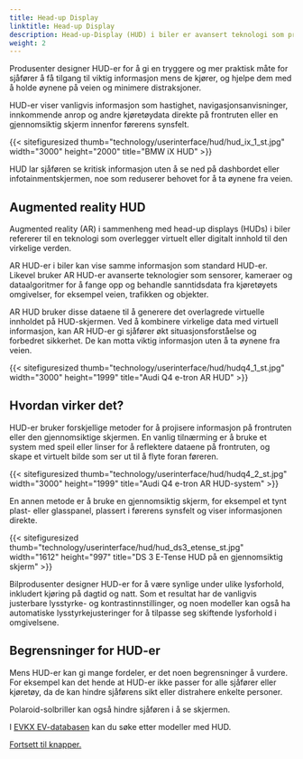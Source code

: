 ```yaml
---
title: Head-up Display
linktitle: Head-up Display
description: Head-up-Display (HUD) i biler er avansert teknologi som projiserer informasjon på frontruten eller en gjennomsiktig skjerm, slik at sjåføren kan se viktige data uten å ta øynene fra veien.
weight: 2
---
```

<!-- markdownlint-disable MD033 -->
Produsenter designer HUD-er for å gi en tryggere og mer praktisk måte for sjåfører å få tilgang til viktig informasjon mens de kjører, og hjelpe dem med å holde øynene på veien og minimere distraksjoner.

HUD-er viser vanligvis informasjon som hastighet, navigasjonsanvisninger, innkommende anrop og andre kjøretøydata direkte på frontruten eller en gjennomsiktig skjerm innenfor førerens synsfelt.

{{< sitefiguresized thumb="technology/userinterface/hud/hud_ix_1_st.jpg" width="3000" height="2000" title="BMW iX HUD" >}}

HUD lar sjåføren se kritisk informasjon uten å se ned på dashbordet eller infotainmentskjermen, noe som reduserer behovet for å ta øynene fra veien.

## Augmented reality HUD

Augmented reality (AR) i sammenheng med head-up displays (HUDs) i biler refererer til en teknologi som overlegger virtuelt eller digitalt innhold til den virkelige verden.

AR HUD-er i biler kan vise samme informasjon som standard HUD-er. Likevel bruker AR HUD-er avanserte teknologier som sensorer, kameraer og dataalgoritmer for å fange opp og behandle sanntidsdata fra kjøretøyets omgivelser, for eksempel veien, trafikken og objekter.

AR HUD bruker disse dataene til å generere det overlagrede virtuelle innholdet på HUD-skjermen. Ved å kombinere virkelige data med virtuell informasjon, kan AR HUD-er gi sjåfører økt situasjonsforståelse og forbedret sikkerhet. De kan motta viktig informasjon uten å ta øynene fra veien.

{{< sitefiguresized thumb="technology/userinterface/hud/hudq4_1_st.jpg" width="3000" height="1999" title="Audi Q4 e-tron AR HUD" >}}

## Hvordan virker det?

HUD-er bruker forskjellige metoder for å projisere informasjon på frontruten eller den gjennomsiktige skjermen. En vanlig tilnærming er å bruke et system med speil eller linser for å reflektere dataene på frontruten, og skape et virtuelt bilde som ser ut til å flyte foran føreren.

{{< sitefiguresized thumb="technology/userinterface/hud/hudq4_2_st.jpg" width="3000" height="1999" title="Audi Q4 e-tron AR HUD-system" >}}

En annen metode er å bruke en gjennomsiktig skjerm, for eksempel et tynt plast- eller glasspanel, plassert i førerens synsfelt og viser informasjonen direkte.

{{< sitefiguresized thumb="technology/userinterface/hud/hud_ds3_etense_st.jpg" width="1612" height="997" title="DS 3 E-Tense HUD på en gjennomsiktig skjerm" >}}

Bilprodusenter designer HUD-er for å være synlige under ulike lysforhold, inkludert kjøring på dagtid og natt. Som et resultat har de vanligvis justerbare lysstyrke- og kontrastinnstillinger, og noen modeller kan også ha automatiske lysstyrkejusteringer for å tilpasse seg skiftende lysforhold i omgivelsene.

## Begrensninger for HUD-er

Mens HUD-er kan gi mange fordeler, er det noen begrensninger å vurdere. For eksempel kan det hende at HUD-er ikke passer for alle sjåfører eller kjøretøy, da de kan hindre sjåførens sikt eller distrahere enkelte personer.

Polaroid-solbriller kan også hindre sjåføren i å se skjermen.

I [EVKX EV-databasen](../../evsearch/) kan du søke etter modeller med HUD.

[Fortsett til knapper.](../buttons/)